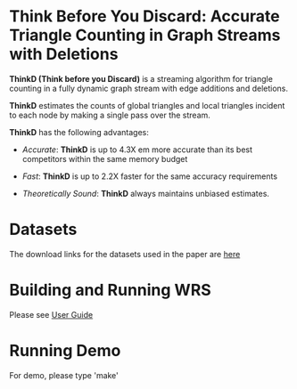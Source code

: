 Think Before You Discard: Accurate Triangle Counting in Graph Streams with Deletions
========================

**ThinkD (Think before you Discard)** is a streaming algorithm for triangle counting in a fully dynamic graph stream with edge additions and deletions. 

**ThinkD** estimates the counts of global triangles and local triangles incident to each node by making a single pass over the stream. 

**ThinkD** has the following advantages: 

 * *Accurate*: **ThinkD** is up to 4.3X em more accurate than its best competitors within the same memory budget
 
 * *Fast*: **ThinkD** is up to 2.2X faster for the same accuracy requirements
 
 * *Theoretically Sound*: **ThinkD** always maintains unbiased estimates.

Datasets
========================
The download links for the datasets used in the paper are [here](http://www.cs.cmu.edu/~kijungs/thinkd/)

Building and Running WRS
========================
Please see [User Guide](user_guide.pdf)

Running Demo
========================
For demo, please type 'make'


